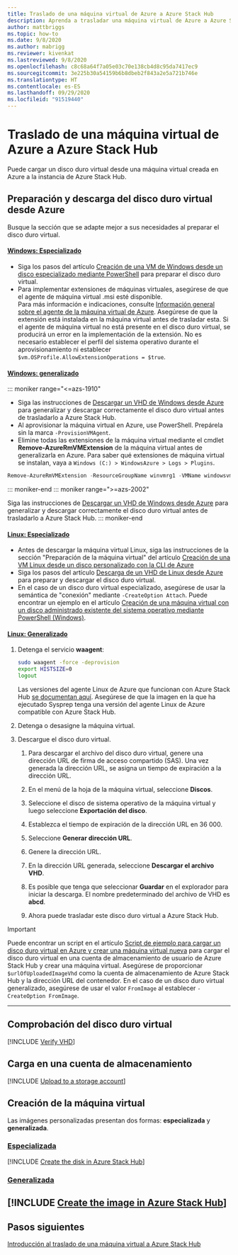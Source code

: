 ```yaml
---
title: Traslado de una máquina virtual de Azure a Azure Stack Hub
description: Aprenda a trasladar una máquina virtual de Azure a Azure Stack Hub.
author: mattbriggs
ms.topic: how-to
ms.date: 9/8/2020
ms.author: mabrigg
ms.reviewer: kivenkat
ms.lastreviewed: 9/8/2020
ms.openlocfilehash: c8c68a64f7a05e03c70e138cb4d8c95da7417ec9
ms.sourcegitcommit: 3e225b30a54159b6b8dbeb2f843a2e5a721b746e
ms.translationtype: HT
ms.contentlocale: es-ES
ms.lasthandoff: 09/29/2020
ms.locfileid: "91519440"
---
```

# <a name="move-a-vm-from-azure-to-azure-stack-hub"></a>Traslado de una máquina virtual de Azure a Azure Stack Hub

Puede cargar un disco duro virtual desde una máquina virtual creada en Azure a la instancia de Azure Stack Hub.

## <a name="prepare-and-download-your-vhd-from-azure"></a>Preparación y descarga del disco duro virtual desde Azure

Busque la sección que se adapte mejor a sus necesidades al preparar el disco duro virtual.

#### <a name="windows---specialized"></a>[Windows: Especializado](#tab/win-spec)

- Siga los pasos del artículo [Creación de una VM de Windows desde un disco especializado mediante PowerShell](/azure/virtual-machines/windows/create-vm-specialized#prepare-the-vm) para preparar el disco duro virtual.
- Para implementar extensiones de máquinas virtuales, asegúrese de que el agente de máquina virtual .msi esté disponible.  
  Para más información e indicaciones, consulte [Información general sobre el agente de la máquina virtual de Azure](/azure/virtual-machines/extensions/agent-windows). Asegúrese de que la extensión está instalada en la máquina virtual antes de trasladar esta. Si el agente de máquina virtual no está presente en el disco duro virtual, se producirá un error en la implementación de la extensión. No es necesario establecer el perfil del sistema operativo durante el aprovisionamiento ni establecer `$vm.OSProfile.AllowExtensionOperations = $true`.

#### <a name="windows---generalized"></a>[Windows: generalizado](#tab/win-gen)

::: moniker range="<=azs-1910"
- Siga las instrucciones de [Descargar un VHD de Windows desde Azure](/azure/virtual-machines/windows/download-vhd) para generalizar y descargar correctamente el disco duro virtual antes de trasladarlo a Azure Stack Hub.
- Al aprovisionar la máquina virtual en Azure, use PowerShell. Prepárela sin la marca `-ProvisionVMAgent`.
- Elimine todas las extensiones de la máquina virtual mediante el cmdlet **Remove-AzureRmVMExtension** de la máquina virtual antes de generalizarla en Azure. Para saber qué extensiones de máquina virtual se instalan, vaya a `Windows (C:) > WindowsAzure > Logs > Plugins`.

```powershell  
Remove-AzureRmVMExtension -ResourceGroupName winvmrg1 -VMName windowsvm -Name "CustomScriptExtension"
```
::: moniker-end
::: moniker range=">=azs-2002"

Siga las instrucciones de [Descargar un VHD de Windows desde Azure](/azure/virtual-machines/windows/download-vhd) para generalizar y descargar correctamente el disco duro virtual antes de trasladarlo a Azure Stack Hub.
::: moniker-end

#### <a name="linux---specialized"></a>[Linux: Especializado](#tab/lin-spec)

- Antes de descargar la máquina virtual Linux, siga las instrucciones de la sección "Preparación de la máquina virtual" del artículo [Creación de una VM Linux desde un disco personalizado con la CLI de Azure](/azure/virtual-machines/linux/upload-vhd#prepare-the-vm)
- Siga los pasos del artículo [Descarga de un VHD de Linux desde Azure](/azure//virtual-machines/windows/download-vhd) para preparar y descargar el disco duro virtual.
- En el caso de un disco duro virtual especializado, asegúrese de usar la semántica de "conexión" mediante `-CreateOption Attach`. Puede encontrar un ejemplo en el artículo [Creación de una máquina virtual con un disco administrado existente del sistema operativo mediante PowerShell (Windows)](/azure/virtual-machines/scripts/virtual-machines-powershell-sample-create-vm-from-managed-os-disks).

#### <a name="linux---generalized"></a>[Linux: Generalizado](#tab/lin-gen)

1. Detenga el servicio **waagent**:

   ```bash
   sudo waagent -force -deprovision
   export HISTSIZE=0
   logout
   ```

   Las versiones del agente Linux de Azure que funcionan con Azure Stack Hub [se documentan aquí](../operator/azure-stack-linux.md#azure-linux-agent). Asegúrese de que la imagen en la que ha ejecutado Sysprep tenga una versión del agente Linux de Azure compatible con Azure Stack Hub.

2. Detenga o desasigne la máquina virtual.

3. Descargue el disco duro virtual.

   1. Para descargar el archivo del disco duro virtual, genere una dirección URL de firma de acceso compartido (SAS). Una vez generada la dirección URL, se asigna un tiempo de expiración a la dirección URL.

   1. En el menú de la hoja de la máquina virtual, seleccione **Discos**.

   1. Seleccione el disco de sistema operativo de la máquina virtual y luego seleccione **Exportación del disco**.

   1. Establezca el tiempo de expiración de la dirección URL en 36 000.

   1. Seleccione **Generar dirección URL**.

   1. Genere la dirección URL.

   1. En la dirección URL generada, seleccione **Descargar el archivo VHD**.

   1. Es posible que tenga que seleccionar **Guardar** en el explorador para iniciar la descarga. El nombre predeterminado del archivo de VHD es **abcd**.

   1. Ahora puede trasladar este disco duro virtual a Azure Stack Hub.

> [!IMPORTANT]  
> Puede encontrar un script en el artículo [Script de ejemplo para cargar un disco duro virtual en Azure y crear una máquina virtual nueva](/azure/virtual-machines/scripts/virtual-machines-windows-powershell-upload-generalized-script) para cargar el disco duro virtual en una cuenta de almacenamiento de usuario de Azure Stack Hub y crear una máquina virtual. Asegúrese de proporcionar `$urlOfUploadedImageVhd` como la cuenta de almacenamiento de Azure Stack Hub y la dirección URL del contenedor. En el caso de un disco duro virtual generalizado, asegúrese de usar el valor `FromImage` al establecer `-CreateOption FromImage`.

---

## <a name="verify-your-vhd"></a>Comprobación del disco duro virtual

[!INCLUDE [Verify VHD](../includes/user-compute-verify-vhd.md)]

## <a name="upload-to-a-storage-account"></a>Carga en una cuenta de almacenamiento

[!INCLUDE [Upload to a storage account](../includes/user-compute-upload-vhd.md)]

## <a name="create-the-vm"></a>Creación de la máquina virtual

Las imágenes personalizadas presentan dos formas: **especializada** y **generalizada**.

### <a name="specialized"></a>[Especializada](#tab/create-vm-spec)

[!INCLUDE [Create the disk in Azure Stack Hub](../includes/user-compute-create-disk.md)]

### <a name="generalized"></a>[Generalizada](#tab/create-vm-gen)

[!INCLUDE [Create the image in Azure Stack Hub](../includes/user-compute-create-image.md)]
---
## <a name="next-steps"></a>Pasos siguientes

[Introducción al traslado de una máquina virtual a Azure Stack Hub](vm-move-overview.md)
